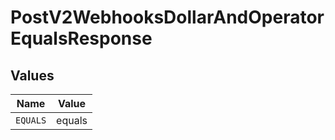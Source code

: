 # PostV2WebhooksDollarAndOperatorEqualsResponse


## Values

| Name     | Value    |
| -------- | -------- |
| `EQUALS` | equals   |